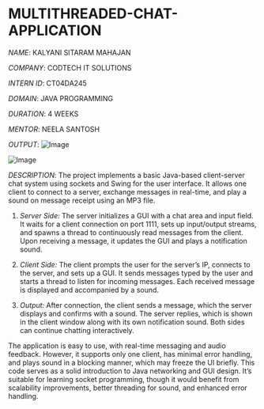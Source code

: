 # MULTITHREADED-CHAT-APPLICATION

*NAME*: KALYANI SITARAM MAHAJAN

*COMPANY*: CODTECH IT SOLUTIONS

*INTERN ID*: CT04DA245

*DOMAIN*: JAVA PROGRAMMING

*DURATION*: 4 WEEKS

*MENTOR*: NEELA SANTOSH

*OUTPUT*:
![Image](https://github.com/user-attachments/assets/5d42c5ed-297f-4c9a-a5c3-48436b18a0a3)

![Image](https://github.com/user-attachments/assets/9aaa808a-0457-418f-b03c-5237f62cab8d)

*DESCRIPTION*:
The project implements a basic Java-based client-server chat system using sockets and Swing for the user interface. It allows one client to connect to a server, exchange messages in real-time, and play a sound on message receipt using an MP3 file.

1. *Server Side:*
The server initializes a GUI with a chat area and input field. It waits for a client connection on port 1111, sets up input/output streams, and spawns a thread to continuously read messages from the client. Upon receiving a message, it updates the GUI and plays a notification sound.

2. *Client Side:*
The client prompts the user for the server’s IP, connects to the server, and sets up a GUI. It sends messages typed by the user and starts a thread to listen for incoming messages. Each received message is displayed and accompanied by a sound.

3. *Output:*
After connection, the client sends a message, which the server displays and confirms with a sound. The server replies, which is shown in the client window along with its own notification sound. Both sides can continue chatting interactively.

The application is easy to use, with real-time messaging and audio feedback. However, it supports only one client, has minimal error handling, and plays sound in a blocking manner, which may freeze the UI briefly.
This code serves as a solid introduction to Java networking and GUI design. It’s suitable for learning socket programming, though it would benefit from scalability improvements, better threading for sound, and enhanced error handling.


